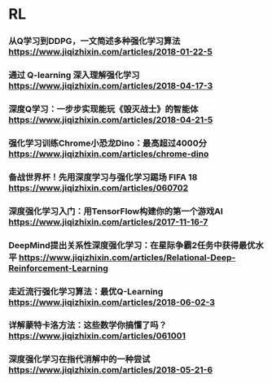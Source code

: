 # RL
### 从Q学习到DDPG，一文简述多种强化学习算法  https://www.jiqizhixin.com/articles/2018-01-22-5  
### 通过 Q-learning 深入理解强化学习  https://www.jiqizhixin.com/articles/2018-04-17-3  
### 深度Q学习：一步步实现能玩《毁灭战士》的智能体  https://www.jiqizhixin.com/articles/2018-04-21-5  
### 强化学习训练Chrome小恐龙Dino：最高超过4000分  https://www.jiqizhixin.com/articles/chrome-dino  
### 备战世界杯！先用深度学习与强化学习踢场 FIFA 18  https://www.jiqizhixin.com/articles/060702  
### 深度强化学习入门：用TensorFlow构建你的第一个游戏AI  https://www.jiqizhixin.com/articles/2017-11-16-7  
### DeepMind提出关系性深度强化学习：在星际争霸2任务中获得最优水平  https://www.jiqizhixin.com/articles/Relational-Deep-Reinforcement-Learning
### 走近流行强化学习算法：最优Q-Learning  https://www.jiqizhixin.com/articles/2018-06-02-3  
### 详解蒙特卡洛方法：这些数学你搞懂了吗？  https://www.jiqizhixin.com/articles/061001  
### 深度强化学习在指代消解中的一种尝试  https://www.jiqizhixin.com/articles/2018-05-21-6  
